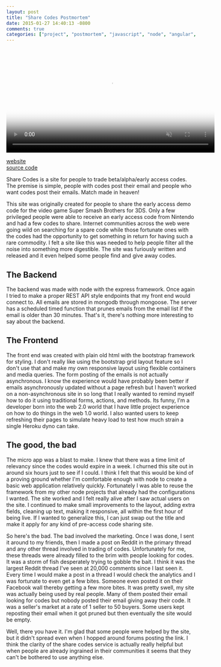 ```yaml
---
layout: post
title: "Share Codes Postmortem"
date: 2015-01-27 14:40:13 -0800
comments: true
categories: ["project", "postmortem", "javascript", "node", "angular", "mongo"]
---
```

<video muted autoplay loop width="550px" poster="https://s3.amazonaws.com/jasonjlblog/sharecodes.jpg">
    <source src="https://s3.amazonaws.com/jasonjlblog/sharecodes.mp4" type="video/mp4">
    <source src="https://s3.amazonaws.com/jasonjlblog/sharecodes.webm" type="video/webm">
    <img src="https://s3.amazonaws.com/jasonjlblog/sharecodes.jpg">
</video>

<a href="http://sharecodes.jasonjl.me">website</a>   
<a href="https://github.com/lee-jason/ShareCodes">source code</a>   

Share Codes is a site for people to trade beta/alpha/early access codes. The premise is simple, people with codes post their email and people who want codes post their emails. Match made in heaven! 
 
<!-- more --> 

This site was originally created for people to share the early access demo code for the video game Super Smash Brothers for 3DS. Only a few privileged people were able to receive an early access code from Nintendo and had a few codes to share.  Internet communities across the web were going wild on searching for a spare code while those fortunate ones with the codes had the opportunity to get something in return for having such a rare commodity. I felt a site like this was needed to help people filter all the noise into something more digestible. The site was furiously written and released and it even helped some people find and give away codes.

<h2>The Backend</h2>
The backend was made with node with the express framework.  Once again I tried to make a proper REST API style endpoints that my front end would connect to. All emails are stored in mongodb through mongoose. The server has a scheduled timed function that prunes emails from the email list if the email is older than 30 minutes. That's it, there's nothing more interesting to say about the backend.
 
<h2>The Frontend</h2>
The front end was created with plain old html with the bootstrap framework for styling.  I don't really like using the bootstrap grid layout feature so I don't use that and make my own responsive layout using flexible containers and media queries. The form posting of the emails is not actually asynchronous. I know the experience would have probably been better if emails asynchronously updated without a page refresh but I haven't worked on a non-asynchronous site in so long that I really wanted to remind myself how to do it using traditional forms, actions, and methods.  Its funny, I'm a developer born into the web 2.0 world that I have little project experience on how to do things in the web 1.0 world. I also wanted users to keep refreshing their pages to simulate heavy load to test how much strain a single Heroku dyno can take.
 
<h2>The good, the bad</h2>
The micro app was a blast to make. I knew that there was a time limit of relevancy since the codes would expire in a week. I churned this site out in around six hours just to see if I could. I think I felt that this would be kind of a proving ground whether I'm comfortable enough with node to create a basic web application relatively quickly. Fortunately I was able to reuse the framework from my other node projects that already had the configurations I wanted.  The site worked and I felt really alive after I saw actual users on the site. I continued to make small improvements to the layout, adding extra fields, cleaning up text, making it responsive, all within the first hour of being live. If I wanted to generalize this, I can just swap out the title and make it apply for any kind of pre-access code sharing site.

So here's the bad. The bad involved the marketing. Once I was done, I sent it around to my friends, then I made a post on Reddit in the primary thread and any other thread involved in trading of codes. Unfortunately for me, these threads were already filled to the brim with people looking for codes. It was a storm of fish desperately trying to gobble the bait. I think it was the largest Reddit thread I've seen at 20,000 comments since I last seen it. Every time I would make a post in a thread I would check the analytics and I was fortunate to even get a few bites. Someone even posted it on their Facebook wall thereby getting a few more bites. It was pretty swell, my site was actually being used by real people. Many of them posted their email looking for codes but nobody posted their email giving away their code. It was a seller's market at a rate of 1 seller to 50 buyers. Some users kept reposting their email when it got pruned but then eventually the site would be empty. 

Well, there you have it. I'm glad that some people were helped by the site, but it didn't spread even when I hopped around forums posting the link. I think the clarity of the share codes service is actually really helpful but when people are already ingrained in their communities it seems that they can't be bothered to use anything else.